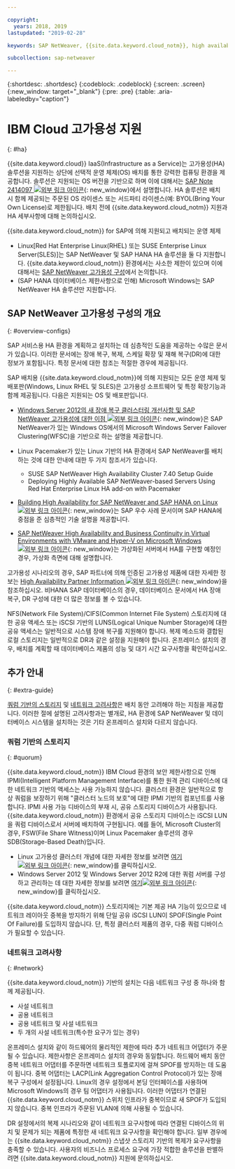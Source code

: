 ```yaml
---

copyright:
  years: 2018, 2019
lastupdated: "2019-02-28"

keywords: SAP NetWeaver, {{site.data.keyword.cloud_notm}}, high availability, highly available, HA, disaster recovery, DR, Microsft Windows Server Failover Clustering, WFSC, bring your own license, BYOL, single point of failure, SPOF, Link Aggregation Control Protocol, LACP, VLANs, SAP Certified, database, Linux Pacemaker

subcollection: sap-netweaver

---
```


{:shortdesc: .shortdesc}
{:codeblock: .codeblock}
{:screen: .screen}
{:new_window: target="_blank"}
{:pre: .pre}
{:table: .aria-labeledby="caption"}


# IBM Cloud 고가용성 지원
{: #ha}

{{site.data.keyword.cloud}} IaaS(Infrastructure as a Service)는 고가용성(HA) 솔루션을 지원하는 상단에 선택적 운영 체제(OS) 배치를 통한 강력한 컴퓨팅 환경을 제공합니다. 솔루션은 지원되는 OS 버전을 기반으로 하며 이에 대해서는 [SAP Note 2414097 ![외부 링크 아이콘](../../icons/launch-glyph.svg "외부 링크 아이콘")](https://launchpad.support.sap.com/#/notes/2414097){: new_window}에서 설명합니다. HA 솔루션은 배치 시 함께 제공되는 주문된 OS 라이센스 또는 서드파티 라이센스(예: BYOL(Bring Your Own License)로 제한됩니다. 배치 전에 {{site.data.keyword.cloud_notm}} 지원과 HA 세부사항에 대해 논의하십시오.

{{site.data.keyword.cloud_notm}} for SAP에 의해 지원되고 배치되는 운영 체제
* Linux[Red Hat Enterprise Linux(RHEL) 또는 SUSE Enterprise Linux Server(SLES)]는 SAP NetWeaver 및 SAP HANA HA 솔루션을 둘 다 지원합니다. {{site.data.keyword.cloud_notm}} 환경에서는 사소한 제한이 있으며 이에 대해서는 [SAP NetWeaver 고가용성 구성](#overview-configs)에서 논의합니다.
* (SAP HANA 데이터베이스 제한사항으로 인해) Microsoft Windows는 SAP NetWeaver HA 솔루션만 지원합니다.

## SAP NetWeaver 고가용성 구성의 개요
{: #overview-configs}

SAP 서비스용 HA 환경을 계획하고 설치하는 데 심층적인 도움을 제공하는 수많은 문서가 있습니다. 이러한 문서에는 장애 복구, 복제, 스케일 확장 및 재해 복구(DR)에 대한 정보가 포함됩니다. 특정 문서에 대한 참조는 적절한 경우에 제공됩니다.

SAP 배치용 {{site.data.keyword.cloud_notm}}에 의해 지원되는 모든 운영 체제 및 배포판(Windows, Linux RHEL 및 SLES)은 고가용성 소프트웨어 및 특정 확장기능과 함께 제공됩니다. 다음은 지원되는 OS 및 배포판입니다.

* [Windows Server 2012의 새 장애 복구 클러스터링 개선사항 및 SAP NetWeaver 고가용성에 대한 이점 ![외부 링크 아이콘](../../icons/launch-glyph.svg "외부 링크 아이콘")](https://blogs.sap.com/2013/10/16/new-failover-clustering-improvements-in-windows-server-2012-and-its-benefits-for-sap-netweaver-high-availability/){: new_window}은 SAP NetWeaver가 있는 Windows OS에서의 Microsoft Windows Server Failover Clustering(WFSC)을 기반으로 하는 설명을 제공합니다.

* Linux Pacemaker가 있는 Linux 기반의 HA 환경에서 SAP NetWeaver를 배치하는 것에 대한 안내에 대한 두 가지 참조서가 있습니다.
  * SUSE SAP NetWeaver High Availability Cluster 7.40 Setup Guide
  * Deploying Highly Available SAP NetWeaver-based Servers Using Red Hat Enterprise Linux HA add-on with Pacemaker

* [Building High Availability for SAP NetWeaver and SAP HANA on Linux ![외부 링크 아이콘](../../icons/launch-glyph.svg "외부 링크 아이콘")](https://support.sap.com/content/dam/SAAP/SAP_Activate/AGS_70.pdf){: new_window}는 SAP 우수 사례 문서이며 SAP HANA에 중점을 준 심층적인 기술 설명을 제공합니다.

* [SAP NetWeaver High Availability and Business Continuity in Virtual Environments with VMware and Hyper-V on Microsoft Windows ![외부 링크 아이콘](../../icons/launch-glyph.svg "외부 링크 아이콘")](https://www.sap.com/documents/2015/07/508b62bc-5b7c-0010-82c7-eda71af511fa.html){: new_window}는 가상화된 서버에서 HA를 구현할 예정인 경우, 가상화 측면에 대해 설명합니다.

고가용성 시나리오의 경우, SAP 파트너에 의해 인증된 고가용성 제품에 대한 자세한 정보는 [High Availability Partner Information ![외부 링크 아이콘](../../icons/launch-glyph.svg "외부 링크 아이콘")](https://wiki.scn.sap.com/wiki/display/SI/High+Availability+Partner+Information){: new_window}을 참조하십시오.
비HANA SAP 데이터베이스의 경우, 데이터베이스 문서에서 HA 장애 복구, DR 구성에 대한 더 많은 정보를 볼 수 있습니다.

NFS(Network File System)/CIFS(Common Internet File System) 스토리지에 대한 공유 액세스 또는 iSCSI 기반의 LUNS(Logical Unique Number Storage)에 대한 공유 액세스는 일반적으로 시스템 장애 복구를 지원해야 합니다. 복제 메소드와 결합된 로컬 스토리지는 일반적으로 DR과 같은 설정을 지원해야 합니다. 온프레미스 설치의 경우, 배치를 계획할 때 데이터베이스 제품의 성능 및 대기 시간 요구사항을 확인하십시오.

## 추가 안내
{: #extra-guide}

[쿼럼 기반의 스토리지](#quorum) 및 [네트워크 고려사항](#network)은 배치 동안 고려해야 하는 지침을 제공합니다. 이러한 절에 설명된 고려사항과는 별개로, HA 환경에 SAP NetWeaver 및 데이터베이스 시스템을 설치하는 것은 기타 온프레미스 설치와 다르지 않습니다.

### 쿼럼 기반의 스토리지
{: #quorum}

{{site.data.keyword.cloud_notm}} IBM Cloud 환경의 보안 제한사항으로 인해 IPMI(Intelligent Platform Management Interface)를 통한 원격 관리 디바이스에 대한 네트워크 기반의 액세스는 사용 가능하지 않습니다. 클러스터 환경은 일반적으로 항상 쿼럼을 보장하기 위해 "클러스터 노드의 보호"에 대한 IPMI 기반의 컴포넌트를 사용합니다. IPMI 사용 가능 디바이스의 부재 시, 공유 스토리지 디바이스가 사용됩니다. {{site.data.keyword.cloud_notm}} 환경에서 공유 스토리지 디바이스는 iSCSI LUN을 쿼럼 디바이스로서 서버에 배치하여 구현됩니다. 예를 들어, Microsoft Cluster의 경우, FSW(File Share Witness)이며 Linux Pacemaker 솔루션의 경우 SDB(Storage-Based Death)입니다. 
* Linux 고가용성 클러스터 개념에 대한 자세한 정보를 보려면 [여기![외부 링크 아이콘](../../icons/launch-glyph.svg "외부 링크 아이콘")](http://linux-ha.org/wiki/Cluster_Concepts){: new_window}를 클릭하십시오.
* Windows Server 2012 및 Windows Server 2012 R2에 대한 쿼럼 서버를 구성하고 관리하는 데 대한 자세한 정보를 보려면 [여기![외부 링크 아이콘](../../icons/launch-glyph.svg "외부 링크 아이콘")](https://docs.microsoft.com/en-us/windows-server/failover-clustering/manage-cluster-quorum){: new_window}를 클릭하십시오.

{{site.data.keyword.cloud_notm}} 스토리지에는 기본 제공 HA 기능이 있으므로 네트워크 레이아웃 중복을 방지하기 위해 단일 공유 iSCSI LUN이 SPOF(Single Point Of Failure)를 도입하지 않습니다. 단, 특정 클러스터 제품의 경우, 다중 쿼럼 디바이스가 필요할 수 있습니다.

### 네트워크 고려사항
{: #network}

{{site.data.keyword.cloud_notm}} 기반의 설치는 다음 네트워크 구성 중 하나와 함께 제공됩니다.
* 사설 네트워크
* 공용 네트워크
* 공용 네트워크 및 사설 네트워크
* 두 개의 사설 네트워크(특수한 요구가 있는 경우)

온프레미스 설치와 같이 하드웨어의 물리적인 제한에 따라 추가 네트워크 어댑터가 주문될 수 있습니다. 제한사항은 온프레미스 설치의 경우와 동일합니다. 하드웨어 배치 동안 중복 네트워크 어댑터를 주문하면 네트워크 토폴로지에 걸쳐 SPOF를 방지하는 데 도움이 됩니다. 중복 어댑터는 LACP(Link Aggregation Control Protocol)가 있는 장애 복구 구성에서 설정됩니다. Linux의 경우 설정에서 본딩 인터페이스를 사용하며 Microsoft Windows의 경우 팀 어댑터가 사용됩니다. 이러한 어댑터가 연결된 {{site.data.keyword.cloud_notm}} 스위치 인프라가 중복이므로 새 SPOF가 도입되지 않습니다. 중복 인프라가 주문된 VLAN에 의해 사용될 수 있습니다.

DR 설정에서의 복제 시나리오와 같이 네트워크 요구사항에 따라 연결된 디바이스의 위치 및 문제가 되는 제품에 특정한 새 네트워크 요구사항을 확인해야 합니다. 일부 경우에는 {{site.data.keyword.cloud_notm}} 스냅샷 스토리지 기반의 복제가 요구사항을 충족할 수 있습니다. 사용자의 비즈니스 프로세스 요구에 가장 적합한 솔루션을 판별하려면 {{site.data.keyword.cloud_notm}} 지원에 문의하십시오.

